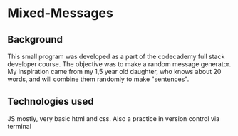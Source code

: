 # Mixed-Messages 

## Background

This small program was developed as a part of the codecademy full stack developer course. The objective was to make a random message generator. 
My inspiration came from my 1,5 year old daughter, who knows about 20 words, and will combine them randomly to make "sentences". 

## Technologies used
JS mostly, very basic html and css.
Also a practice in version control via terminal